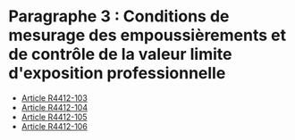 # Paragraphe 3 : Conditions de mesurage des empoussièrements et de contrôle de la valeur limite d'exposition professionnelle

* [Article R4412-103](./LEGIARTI000028457376.md)
* [Article R4412-104](./LEGIARTI000025819031.md)
* [Article R4412-105](./LEGIARTI000025819027.md)
* [Article R4412-106](./LEGIARTI000025819025.md)
